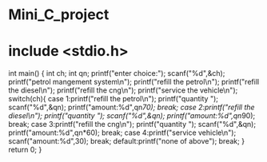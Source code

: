 # Mini_C_project
# include <stdio.h>
int main() {
    int ch;
    int qn;
    printf("enter choice:");
    scanf("%d",&ch);
    printf("petrol mangement system\n");
    printf("refill the petrol\n");
    printf("refill the diesel\n");
    printf("refill the cng\n");
    printf("service the vehicle\n");
    switch(ch){
        case 1:printf("refill the petrol\n");
               printf("quantity ");
               scanf("%d",&qn);
               printf("amount:%d",qn*70);
               break;
        case 2:printf("refill the diesel\n");
               printf("quantity ");
               scanf("%d",&qn);
               printf("amount:%d",qn*90);
               break;
        case 3:printf("refill the cng\n");
               printf("quantity ");
               scanf("%d",&qn);
               printf("amount:%d",qn*60);
               break;
        case 4:printf("service vehicle\n");
              scanf("amount:%d",30);
               break;
        default:printf("none of above");
               break;
    }
    return 0;
}
